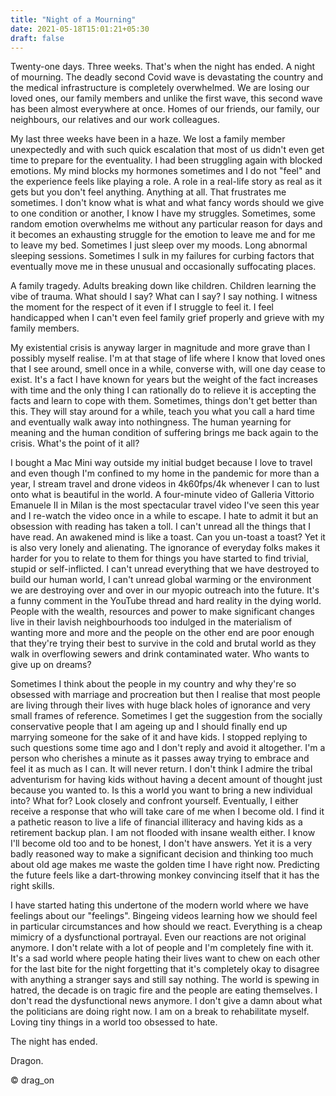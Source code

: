 ```yaml
---
title: "Night of a Mourning"
date: 2021-05-18T15:01:21+05:30
draft: false
---
```


Twenty-one days. Three weeks. That's when the night has ended. A night of mourning. The deadly second Covid wave is devastating the country and the medical infrastructure is completely overwhelmed. We are losing our loved ones, our family members and unlike the first wave, this second wave has been almost everywhere at once. Homes of our friends, our family, our neighbours, our relatives and our work colleagues. 

My last three weeks have been in a haze. We lost a family member unexpectedly and with such quick escalation that most of us didn't even get time to prepare for the eventuality. I had been struggling again with blocked emotions. My mind blocks my hormones sometimes and I do not "feel" and the experience feels like playing a role. A role in a real-life story as real as it gets but you don't feel anything. Anything at all. That frustrates me sometimes. I don't know what is what and what fancy words should we give to one condition or another, I know I have my struggles. Sometimes, some random emotion overwhelms me without any particular reason for days and it becomes an exhausting struggle for the emotion to leave me and for me to leave my bed. Sometimes I just sleep over my moods. Long abnormal sleeping sessions. Sometimes I sulk in my failures for curbing factors that eventually move me in these unusual and occasionally suffocating places. 

A family tragedy. Adults breaking down like children. Children learning the vibe of trauma. What should I say? What can I say? I say nothing. I witness the moment for the respect of it even if I struggle to feel it. I feel handicapped when I can't even feel family grief properly and grieve with my family members. 

My existential crisis is anyway larger in magnitude and more grave than I possibly myself realise. I'm at that stage of life where I know that loved ones that I see around, smell once in a while, converse with, will one day cease to exist. It's a fact I have known for years but the weight of the fact increases with time and the only thing I can rationally do to relieve it is accepting the facts and learn to cope with them. Sometimes, things don't get better than this. They will stay around for a while, teach you what you call a hard time and eventually walk away into nothingness. The human yearning for meaning and the human condition of suffering brings me back again to the crisis. What's the point of it all? 

I bought a Mac Mini way outside my initial budget because I love to travel and even though I'm confined to my home in the pandemic for more than a year, I stream travel and drone videos in 4k60fps/4k whenever I can to lust onto what is beautiful in the world. A four-minute video of Galleria Vittorio Emanuele II in Milan is the most spectacular travel video I've seen this year and I re-watch the video once in a while to escape. I hate to admit it but an obsession with reading has taken a toll. I can't unread all the things that I have read. An awakened mind is like a toast. Can you un-toast a toast? Yet it is also very lonely and alienating. The ignorance of everyday folks makes it harder for you to relate to them for things you have started to find trivial, stupid or self-inflicted. I can't unread everything that we have destroyed to build our human world, I can't unread global warming or the environment we are destroying over and over in our myopic outreach into the future. It's a funny comment in the YouTube thread and hard reality in the dying world. People with the wealth, resources and power to make significant changes live in their lavish neighbourhoods too indulged in the materialism of wanting more and more and the people on the other end are poor enough that they're trying their best to survive in the cold and brutal world as they walk in overflowing sewers and drink contaminated water. Who wants to give up on dreams? 

Sometimes I think about the people in my country and why they're so obsessed with marriage and procreation but then I realise that most people are living through their lives with huge black holes of ignorance and very small frames of reference. Sometimes I get the suggestion from the socially conservative people that I am ageing up and I should finally end up marrying someone for the sake of it and have kids. I stopped replying to such questions some time ago and I don't reply and avoid it altogether. I'm a person who cherishes a minute as it passes away trying to embrace and feel it as much as I can. It will never return. I don't think I admire the tribal adventurism for having kids without having a decent amount of thought just because you wanted to. Is this a world you want to bring a new individual into? What for? Look closely and confront yourself. Eventually, I either receive a response that who will take care of me when I become old. I find it a pathetic reason to live a life of financial illiteracy and having kids as a retirement backup plan. I am not flooded with insane wealth either. I know I'll become old too and to be honest, I don't have answers. Yet it is a very badly reasoned way to make a significant decision and thinking too much about old age makes me waste the golden time I have right now. Predicting the future feels like a dart-throwing monkey convincing itself that it has the right skills. 

I have started hating this undertone of the modern world where we have feelings about our "feelings". Bingeing videos learning how we should feel in particular circumstances and how should we react. Everything is a cheap mimicry of a dysfunctional portrayal. Even our reactions are not original anymore. I don't relate with a lot of people and I'm completely fine with it. It's a sad world where people hating their lives want to chew on each other for the last bite for the night forgetting that it's completely okay to disagree with anything a stranger says and still say nothing. The world is spewing in hatred, the decade is on tragic fire and the people are eating themselves. I don't read the dysfunctional news anymore. I don't give a damn about what the politicians are doing right now. I am on a break to rehabilitate myself. Loving tiny things in a world too obsessed to hate. 

The night has ended. 

Dragon. 

© drag_on